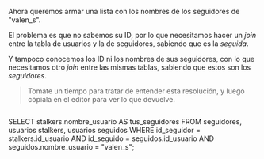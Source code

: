 Ahora queremos armar una lista con los nombres de los seguidores de "valen_s". 

El problema es que no sabemos su ID, por lo que necesitamos hacer un _join_ entre la tabla de usuarios y la de seguidores, sabiendo que es la _seguida_.

Y tampoco conocemos los ID ni los nombres de sus seguidores, con lo que necesitamos otro _join_ entre las mismas tablas, sabiendo que estos son los _seguidores_.

> Tomate un tiempo para tratar de entender esta resolución, y luego cópiala en el editor para ver lo que devuelve.

> ``` sql 
SELECT stalkers.nombre_usuario AS tus_seguidores 
FROM seguidores, usuarios stalkers, usuarios seguidos 
WHERE id_seguidor = stalkers.id_usuario 
AND id_seguido = seguidos.id_usuario 
AND seguidos.nombre_usuario = "valen_s"; 
```
